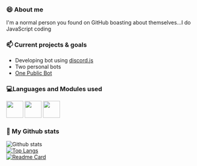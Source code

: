 ### 😄 About me
I'm a normal person you found on GitHub boasting about themselves...I do JavaScript coding

### 📫 Current projects & goals
* Developing bot using [discord.js](https://discordjs.guide/)
* Two personal bots
* [One Public Bot](https://www/github.com/UndiedHitler/Obligator)

### 💻Languages and Modules used
[<img src="https://user-images.githubusercontent.com/84702365/122243720-f6e37f80-cee1-11eb-9d3f-72317d58d538.png" width="45px">](https://developer.mozilla.org/en-US/docs/Web/JavaScript)     [<img src="https://cdn.discordapp.com/attachments/668460438954049537/854736985217302588/NicePng_mongodb-png_3839776.png" width="45px">](https://nodejs.org/en/about/)     [<img src="https://cdn.discordapp.com/attachments/668460438954049537/854737042679791636/20210616_191229.png" width="45px">](https://developer.mozilla.org/en-US/docs/Web/html)

### 🌱 My Github stats
![Github stats](https://github-readme-stats.vercel.app/api?username=UndiedGamer&show_icons=true&count_private=true&theme=dark)\
[![Top Langs](https://github-readme-stats.vercel.app/api/top-langs/?username=UndiedGamer&layout=compact&theme=dark)](https://github.com/UndiedGamer/Obligator)\
[![Readme Card](https://github-readme-stats.vercel.app/api/pin?username=UndiedGamer&repo=Obligator&theme=dark)](https://github.com/UndiedGamer/Obligator)
